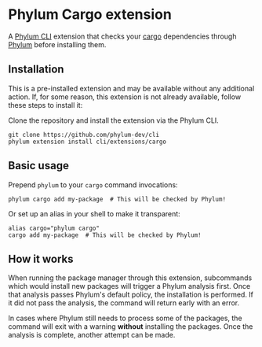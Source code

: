 # Phylum Cargo extension

A [Phylum CLI] extension that checks your [cargo] dependencies through [Phylum]
before installing them.

## Installation

This is a pre-installed extension and may be available without any additional
action. If, for some reason, this extension is not already available, follow
these steps to install it:

Clone the repository and install the extension via the Phylum CLI.

```console
git clone https://github.com/phylum-dev/cli
phylum extension install cli/extensions/cargo
```

## Basic usage

Prepend `phylum` to your `cargo` command invocations:

```console
phylum cargo add my-package  # This will be checked by Phylum!
```

Or set up an alias in your shell to make it transparent:

```console
alias cargo="phylum cargo"
cargo add my-package  # This will be checked by Phylum!
```

## How it works

When running the package manager through this extension, subcommands which would
install new packages will trigger a Phylum analysis first. Once that analysis
passes Phylum's default policy, the installation is performed. If it did not
pass the analysis, the command will return early with an error.

In cases where Phylum still needs to process some of the packages, the command
will exit with a warning **without** installing the packages. Once the analysis
is complete, another attempt can be made.

[Phylum CLI]: https://github.com/phylum-dev/cli
[Phylum]: https://phylum.io
[cargo]: https://doc.rust-lang.org/cargo
